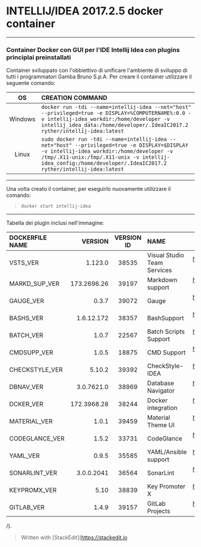 
# INTELLIJ/IDEA 2017.2.5 docker container
--------------------------------
### Container Docker con GUI per l'IDE Intellij Idea con plugins principlai preinstallati
Container sviluppato con l'obbiettivo di unificare l'ambiente di sviluppo di tutti i programmatori Gamba Bruno S.p.A.
Per creare il container utilizzare il seguente comando:  

|OS|CREATION COMMAND|
|:-:|:--------------|
|Windows|`docker run -tdi --name=intellij-idea --net="host" --privileged=true -e DISPLAY=%COMPUTERNAME%:0.0 -v intellij-idea_workdir:/home/developer -v intellij_idea_data:/home/developer/.IdeaIC2017.2 ryther/intellij-idea:latest`
|Linux|`sudo docker run -tdi --name=intellij-idea --net="host" --privileged=true -e DISPLAY=$DISPLAY -v intellij-idea_workdir:/home/developer -v /tmp/.X11-unix:/tmp/.X11-unix -v intellij-idea_config:/home/developer/.IdeaIC2017.2 ryther/intellij-idea:latest`

---------------------------------

Una volta creato il container, per eseguirlo nuovamente utilizzare il comando:  
>`docker start intellij-idea`

----------------------

Tabella dei plugin inclusi nell'immagine:

|DOCKERFILE NAME|VERSION|VERSION ID|NAME|DL LINK|
|:------------------|------------:|:--------------:|:-------|:------:|
|VSTS_VER		|	1.123.0		|	38535	|	Visual Studio Team Services	|	https://plugins.jetbrains.com/plugin/download?updateId=38535|
|MARKD_SUP_VER	|	173.2696.26	|	39197	|	Markdown support			|	https://plugins.jetbrains.com/plugin/download?updateId=39197|
|GAUGE_VER 		|	0.3.7		|	39072	|	Gauge						|	https://plugins.jetbrains.com/plugin/download?updateId=39072|
|BASHS_VER		|	1.6.12.172	|	38357	|	BashSupport 				|	https://plugins.jetbrains.com/plugin/download?updateId=38357|
|BATCH_VER		|	1.0.7		|	22567	|	Batch Scripts Support 		|	https://plugins.jetbrains.com/plugin/download?updateId=22567|
|CMDSUPP_VER	|	1.0.5		|	18875	|	CMD Support 				|	https://plugins.jetbrains.com/plugin/download?updateId=18875|
|CHECKSTYLE_VER	|	5.10.2		|	39392	|	CheckStyle-IDEA 			|	https://plugins.jetbrains.com/plugin/download?updateId=39392|
|DBNAV_VER		|	3.0.7621.0	|	38969	|	Database Navigator			|	https://plugins.jetbrains.com/plugin/download?updateId=38969|
|DCKER_VER		|	172.3968.28	|	38244	|	Docker integration 			|	https://plugins.jetbrains.com/plugin/download?updateId=38244|
|MATERIAL_VER	|	1.0.1		|	39459	|	Material Theme UI			|	https://plugins.jetbrains.com/plugin/download?updateId=39459|
|CODEGLANCE_VER	|	1.5.2		|	33731	|	CodeGlance 					|	https://plugins.jetbrains.com/plugin/download?updateId=33731|
|YAML_VER		|	0.9.5		|	35585	|	YAML/Ansible support 		|	https://plugins.jetbrains.com/plugin/download?updateId=35585|
|SONARLINT_VER	|	3.0.0.2041	|	36564	|	SonarLint 					|	https://plugins.jetbrains.com/plugin/download?updateId=36564|
|KEYPROMX_VER	|	5.10		|	38839	|	Key Promoter X 				|	https://plugins.jetbrains.com/plugin/download?updateId=38839|
|GITLAB_VER | 1.4.9 | 39157 | GitLab Projects | https://plugins.jetbrains.com/plugin/download?updateId=39157 |

/).
<!--stackedit_data:
eyJoaXN0b3J5IjpbLTg4NjQ1NDUxMV19
-->

> Written with [StackEdit](https://stackedit.io
<!--stackedit_data:
eyJoaXN0b3J5IjpbLTYxODM3NTA1MF19
-->